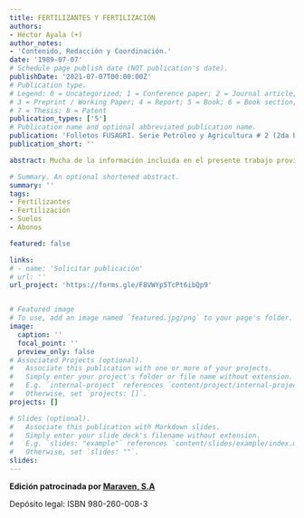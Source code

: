 ```yaml
---
title: FERTILIZANTES Y FERTILIZACIÓN
authors:
- Héctor Ayala (+)
author_notes:
- 'Contenido, Redacción y Coordinación.'
date: '1989-07-07'
# Schedule page publish date (NOT publication's date).
publishDate: '2021-07-07T00:00:00Z'
# Publication type.
# Legend: 0 = Uncategorized; 1 = Conference paper; 2 = Journal article;
# 3 = Preprint / Working Paper; 4 = Report; 5 = Book; 6 = Book section;
# 7 = Thesis; 8 = Patent
publication_types: ['5']
# Publication name and optional abbreviated publication name.
publication: 'Folletos FUSAGRI. Serie Petróleo y Agricultura # 2 (2da Edición)'
publication_short: ''

abstract: Mucha de la información incluida en el presente trabajo proviene de la experiencia acumulada por la institución en los estudios de suelos realizados con fines de fertilidad, de los análisis de muestras de tierra e interpretación de los mismos, de ensayos sobre fertilización, y de las observaciones sobre los resultados obtenidos con la aplicación de los abonos a escala comercial.

# Summary. An optional shortened abstract.
summary: ''
tags:
- Fertilizantes
- Fertilización
- Suelos
- Abonos

featured: false

links:
# - name: 'Solicitar publicación'
# url: ''
url_project: 'https://forms.gle/F8VWYp5TcPt6ibQp9'


# Featured image
# To use, add an image named `featured.jpg/png` to your page's folder. 
image:
  caption: ''
  focal_point: ''
  preview_only: false
# Associated Projects (optional).
#   Associate this publication with one or more of your projects.
#   Simply enter your project's folder or file name without extension.
#   E.g. `internal-project` references `content/project/internal-project/index.md`.
#   Otherwise, set `projects: []`.
projects: []

# Slides (optional).
#   Associate this publication with Markdown slides.
#   Simply enter your slide deck's filename without extension.
#   E.g. `slides: "example"` references `content/slides/example/index.md`.
#   Otherwise, set `slides: ""`.
slides:
---
```

**Edición patrocinada por [Maraven, S.A](https://es.wikipedia.org/wiki/Maraven)**

Depósito legal: ISBN 980-260-008-3


